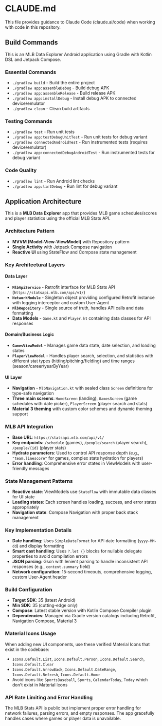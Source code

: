 # CLAUDE.md

This file provides guidance to Claude Code (claude.ai/code) when working with code in this repository.

## Build Commands

This is an MLB Data Explorer Android application using Gradle with Kotlin DSL and Jetpack Compose.

### Essential Commands
- `./gradlew build` - Build the entire project
- `./gradlew app:assembleDebug` - Build debug APK
- `./gradlew app:assembleRelease` - Build release APK
- `./gradlew app:installDebug` - Install debug APK to connected device/emulator
- `./gradlew clean` - Clean build artifacts

### Testing Commands
- `./gradlew test` - Run unit tests
- `./gradlew app:testDebugUnitTest` - Run unit tests for debug variant
- `./gradlew connectedAndroidTest` - Run instrumented tests (requires device/emulator)
- `./gradlew app:connectedDebugAndroidTest` - Run instrumented tests for debug variant

### Code Quality
- `./gradlew lint` - Run Android lint checks
- `./gradlew app:lintDebug` - Run lint for debug variant

## Application Architecture

This is a **MLB Data Explorer** app that provides MLB game schedules/scores and player statistics using the official MLB Stats API.

### Architecture Pattern
- **MVVM (Model-View-ViewModel)** with Repository pattern
- **Single Activity** with Jetpack Compose navigation
- **Reactive UI** using StateFlow and Compose state management

### Key Architectural Layers

#### Data Layer
- **`MlbApiService`** - Retrofit interface for MLB Stats API (`https://statsapi.mlb.com/api/v1/`)
- **`NetworkModule`** - Singleton object providing configured Retrofit instance with logging interceptor and custom User-Agent
- **`MlbRepository`** - Single source of truth, handles API calls and data formatting
- **Data Models** - `Game.kt` and `Player.kt` containing data classes for API responses

#### Domain/Business Logic
- **`GamesViewModel`** - Manages game data state, date selection, and loading states
- **`PlayerViewModel`** - Handles player search, selection, and statistics with different stat types (hitting/pitching/fielding) and time ranges (season/career/yearByYear)

#### UI Layer
- **Navigation** - `MlbNavigation.kt` with sealed class `Screen` definitions for type-safe navigation
- **Three main screens**: `HomeScreen` (landing), `GamesScreen` (game schedules with date picker), `PlayerScreen` (player search and stats)
- **Material 3 theming** with custom color schemes and dynamic theming support

### MLB API Integration
- **Base URL**: `https://statsapi.mlb.com/api/v1/`
- **Key endpoints**: `/schedule` (games), `/people/search` (player search), `/people/{id}` (player stats)
- **Hydrate parameters**: Used to control API response depth (e.g., `"team,linescore"` for games, complex stats hydration for players)
- **Error handling**: Comprehensive error states in ViewModels with user-friendly messages

### State Management Patterns
- **Reactive state**: ViewModels use `StateFlow` with immutable data classes for UI state
- **Loading states**: Each screen handles loading, success, and error states appropriately
- **Navigation state**: Compose Navigation with proper back stack management

### Key Implementation Details
- **Date handling**: Uses `SimpleDateFormat` for API date formatting (`yyyy-MM-dd`) and display formatting
- **Smart cast handling**: Uses `?.let {}` blocks for nullable delegate properties to avoid compilation errors
- **JSON parsing**: Gson with lenient parsing to handle inconsistent API responses (e.g., `content.summary` field)
- **Network configuration**: 15-second timeouts, comprehensive logging, custom User-Agent header

### Build Configuration
- **Target SDK**: 35 (latest Android)
- **Min SDK**: 35 (cutting-edge only)
- **Compose**: Latest stable version with Kotlin Compose Compiler plugin
- **Dependencies**: Managed via Gradle version catalogs including Retrofit, Navigation Compose, Material 3

### Material Icons Usage
When adding new UI components, use these verified Material Icons that exist in the codebase:
- `Icons.Default.List`, `Icons.Default.Person`, `Icons.Default.Search`, `Icons.Default.Clear`
- `Icons.Default.ArrowBack`, `Icons.Default.DateRange`, `Icons.Default.Refresh`, `Icons.Default.Home`
- Avoid icons like `SportsBaseball`, `Sports`, `CalendarToday`, `Today` which don't exist in Material Icons

### API Rate Limiting and Error Handling
The MLB Stats API is public but implement proper error handling for network failures, parsing errors, and empty responses. The app gracefully handles cases where games or player data is unavailable.